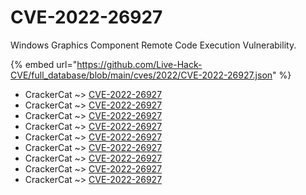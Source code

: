 # CVE-2022-26927

Windows Graphics Component Remote Code Execution Vulnerability.

{% embed url="https://github.com/Live-Hack-CVE/full_database/blob/main/cves/2022/CVE-2022-26927.json" %}


* CrackerCat ~> [CVE-2022-26927](https://www.alice-snow.ru/2022/database/cve-2022-26927/cve-2022-26927-crackercat)
* CrackerCat ~> [CVE-2022-26927](https://www.alice-snow.ru/2022/database/cve-2022-26927/cve-2022-26927-crackercat)
* CrackerCat ~> [CVE-2022-26927](https://www.alice-snow.ru/2022/database/cve-2022-26927/cve-2022-26927-crackercat)
* CrackerCat ~> [CVE-2022-26927](https://www.alice-snow.ru/2022/database/cve-2022-26927/cve-2022-26927-crackercat)
* CrackerCat ~> [CVE-2022-26927](https://www.alice-snow.ru/2022/database/cve-2022-26927/cve-2022-26927-crackercat)
* CrackerCat ~> [CVE-2022-26927](https://www.alice-snow.ru/2022/database/cve-2022-26927/cve-2022-26927-crackercat)
* CrackerCat ~> [CVE-2022-26927](https://www.alice-snow.ru/2022/database/cve-2022-26927/cve-2022-26927-crackercat)
* CrackerCat ~> [CVE-2022-26927](https://www.alice-snow.ru/2022/database/cve-2022-26927/cve-2022-26927-crackercat)
* CrackerCat ~> [CVE-2022-26927](https://www.alice-snow.ru/2022/database/cve-2022-26927/cve-2022-26927-crackercat)